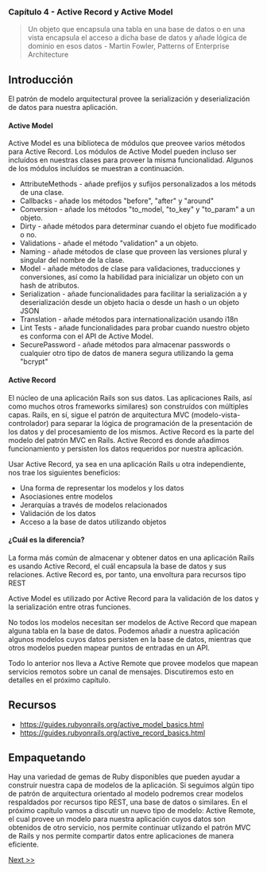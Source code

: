 ### Capítulo 4 - Active Record y Active Model

> Un objeto que encapsula una tabla en una base de datos o en una vista
encapsula el acceso a dicha base de datos y añade lógica de dominio en esos
datos - Martin Fowler, Patterns of Enterprise Architecture

## Introducción

El patrón de modelo arquitectural provee la serialización y deserialización de
datos para nuestra aplicación.

#### Active Model

Active Model es una biblioteca de módulos que preovee varios métodos para Active
Record. Los módulos de Active Model pueden incluso ser incluídos en nuestras
clases para proveer la misma funcionalidad. Algunos de los módulos incluídos se
muestran a continuación.

- AttributeMethods - añade prefijos y sufijos personalizados a los métods de una
clase.
- Callbacks - añade los métodos "before", "after" y "around"
- Conversion - añade los métodos "to_model, "to_key" y "to_param" a un objeto.
- Dirty - añade métodos para determinar cuando el objeto fue modificado o no.
- Validations - añade el método "validation" a un objeto.
- Naming - añade métodos de clase que proveen las versiones plural y singular
del nombre de la clase.
- Model - añade métodos de clase para validaciones, traducciones y conversiones,
así como la habilidad para inicializar un objeto con un hash de atributos.
- Serialization - añade funcionalidades para facilitar la serialización a y
deserialización desde un objeto hacia o desde un hash o un objeto JSON
- Translation - añade métodos para internationalización usando i18n
- Lint Tests - añade funcionalidades para probar cuando nuestro objeto es
conforma con el API de Active Model.
- SecurePassword - añade métodos para almacenar passwords o cualquier otro tipo
de datos de manera segura utilizando la gema "bcrypt"

#### Active Record

El núcleo de una aplicación Rails son sus datos. Las aplicaciones Rails, así
como muchos otros frameworks similares) son construídos con múltiples capas.
Rails, en sí, sigue el patrón de arquitectura MVC (modelo-vista-controlador)
para separar la lógica de programación de la presentación de los datos y del
procesamiento de los mismos. Active Record es la parte del modelo del patrón
MVC en Rails. Active Record es donde añadimos funcionamiento y persisten los
datos requeridos por nuestra aplicación.

Usar Active Record, ya sea en una aplicación Rails u otra independiente,
nos trae los siguientes beneficios:

* Una forma de representar los modelos y los datos
* Asociasiones entre modelos
* Jerarquías a través de modelos relacionados
* Validación de los datos
* Acceso a la base de datos utilizando objetos

#### ¿Cuál es la diferencia?

La forma más común de almacenar y obtener datos en una aplicación Rails es
usando Active Record, el cuál encapsula la base de datos y sus relaciones.
Active Record es, por tanto, una envoltura para recursos tipo REST

Active Model es utilizado por Active Record para la validación de los datos y
la serialización entre otras funciones.

No todos los modelos necesitan ser modelos de Active Record que mapean alguna
tabla en la base de datos. Podemos añadir a nuestra aplicación algunos modelos
cuyos datos persisten en la base de datos, mientras que otros modelos pueden
mapear puntos de entradas en un API.

Todo lo anterior nos lleva a Active Remote que provee modelos que mapean
servicios remotos sobre un canal de mensajes. Discutiremos esto en detalles en
el próximo capítulo.

## Recursos

* https://guides.rubyonrails.org/active_model_basics.html
* https://guides.rubyonrails.org/active_record_basics.html

## Empaquetando

Hay una variedad de gemas de Ruby disponibles que pueden ayudar a construir
nuestra capa de modelos de la aplicación. Si seguimos algún tipo de patrón de
arquitectura orientado al modelo podremos crear modelos respaldados por recursos
tipo REST, una base de datos o similares. En el próximo capítulo vamos a
discutir un nuevo tipo de modelo: Active Remote, el cual provee un modelo para
nuestra aplicación cuyos datos son obtenidos de otro servicio, nos permite
continuar utlizando el patrón MVC de Rails y  nos permite compartir datos entre
aplicaciones de manera eficiente.

[Next >>](060-chapter-05.es.md)
